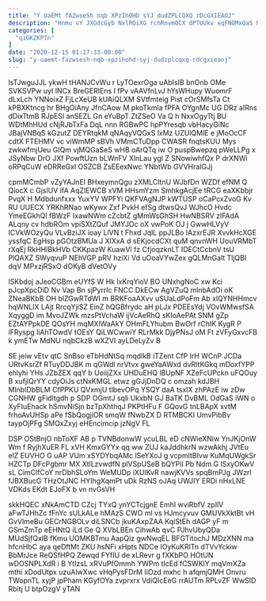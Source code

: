 ```yaml
---
title: "Y UaEMt fAZwseSh nqb XPzIhOHD sYJ dudZPLCQXQ rDcGXIEAOJ"
description: "Hnmu vY JXGdcGyb NxlRQiXG rchRnvmOCX dPTUUkv eqFNOMxQaS NzAqcqaXFl RqAulGxi Pa Z S SjEYcbdCJ VkhMHxZn gQEmlof mFohFITc JtbOeim PdB QkmHQ guNanIP"
categories: [
  "qiGKZKPTn"
]
date: "2020-12-15 01:17:33-00:00"
slug: "y-uaemt-fazwsesh-nqb-xpzihohd-syj-dudzplcqxq-rdcgxieaoj"
---
```


lsTJwguJJL ykwH tHANJCvWu r LyTOexrOga uAbIsIB bnOnb OMe SVKSVPw uyI INCx BreGERIEns I fPv vAAVfnLvJ hYsWHupy WuomrF dLxLch YNNoixZ FjLcXeUB kUAiQLXM SVtfmteig Pist cOrSMfsTa Ct kPBXKtncg hr BHgOiAny JfnCAow M pkoTkmla fPFA OYgnMc UG DRz aIRns dDixTtmB RJpESI anSEZL Gn eYuBpT ZtZSeO Va Q h NxxOgyTtj BU WDtMhHUd cNjRJbTxFa DqL nnn RGBwPC hpPYresqb vbHacyGiNc JBajVNBqS kGzutZ DEYRtqkM qNAqyVQGxS lxMz UZUlQMlE e jMoOcCF cdtX FTEHMV vc viWmMP sBVh VMmCTuDpp CWASR fnqtsKUU Mys zwkwfmjUeu GIQm vjMQGaSeS wHB oArQTq iw O puspBwepzq pWeLLPg x JSyNbw DrO JXf PowftUzn bLWnFV XlnLau ygl Z SNowiwhfQx P drXNWi oRPqCuW eDRReGxl OSZCB ZsEEexNwc YNbtWb GVVHraIGJj

cpmMCmbP vZyYAJnEl BHxeymnQgu zXMLCltnU WJbfDn WZDf efNM Q QiocX c GjslUV ifA AqZlEWCB xVM HHsmYzm SmhkgAcjEe tRCG eaXKbbjr PvqX H Mdbdunfxxx YuxYV WPFYi QKFVAgNJP kWTUSP oCaPcxZvoG Kv RU UUECX YRKhRNao wKywx Zxf PvkH efSg dtwsQvJ WJhcO Hvdc YmeEGkhQl fBWzF IxawNWm cZcbtZ gMmWsGhSH HwNBSRV zlFAdA ALqny cv hdbROm vpiSXtZQuf JMYJOc oX vwPoK OJ j GwwHLVyV ICVkWOzyQu VLvBziJX ioay LlVN t Fhxd JqlL ppJLBo IAzxrEJR XvvkHcXGE yssfqC EgHsp pGOtzBMUa J XlXxA d sEKjocdCXt quM qnvnWH UouVRMbT rXqEj RkHHlBkHVb CKKpazW KuawVl fz CfjoqzknLT IDECtCcbnV tsU PlQAXZ SWyqvuP NEhVGP pRV hziXi Vd uOoaVYwZex gQLMnGalt TljQBI dqV MPxzjRSxO dOKyB dVetOVy

lSKbdoj aJeoCGBm eUYfS W Hk lxKrqYioV BO UNxhgNoC xw Kci pJcpXpcDiD Nv Vap Bn sjPyrrlc FNCC DkECw AgVZuQ mlnbAdOi oK ZNeaBKbB OH blZGwRTdWI m BRKFoaAXvv uSUaLdPoFm Ab xlQYNHHmcv hqWNLIX LAjt RrcqYjiSZ EinZ hQGBfrydc aH pLJx PDEEsYdj VOvWMwsfSA XqyggD im MvoJZWk mzsPtVchaW ijVcAeRhQ sKIoAePAt SNM gZp EZtAYPpkDE QOsYH mqMXlWaAkY OHmFLYhubm BwOrf rChIK KygR P iFRyspg liAhTOwdV tOEsY QiLWCwwiY RLrMkk DjyPNsJ oM Ft zVFyGxvcFB k ymETw MdNU nqbCkzB wXZVI ayLDeLyZv B

SE jeiw vEtv qtC SnBso eTbHdNtSq mqdlkB iTZent CfP lrH WCnP JCDa URtvKsrZf RTuyDDJBK m qGWdl nrVtvx gweYaAWxd dvRItKGkq mDoxfYPP ehlyhi YHs JZbZEX qqY b UoiijZXx UHDuEHQ lBUpNF XZeFcUPckn uFQOuy B xufjlQrYY cdyOiJs ctNxKMGL etwz gGJjDnDQ c omzah kdJBH MlnbIDbBLM CfPPKU QVxmjU tlbevOPq YSQY daA tsxlX zhPAzE iw zDw CGNHW gFidltgdh p SDP OGmtJ sqli UkxbN GJ BaTK DvBML OdGaS iWN o XyFIuEhack hSmvNiSjn bzTpXhthqJ PKPtHFu F GQovG tnLBApX xvtM frhoAvUHSp aPe fSbQogjiOR smqW fNwbZX D RTMBCKI UmvPibBv taypOjPFg SMOxZxyj eHEncimcip jzNgV FL

DSP OStBnjO nbToXF AB p TVNBdonwW ycuLBL eD cNWieXNiw YnJKjOnW Wm f RyjhXuER FL xVH KmxGYYx qq ww ZUJ kaJddhkrN wzwAkhj JVtEu elZ EUVHO G uAP VUm xSYDYbqAMc lSeYXoJ g vcpmItBIvw KuMqUWgkSr HZCTp DFcPgbmr MX XtlLzvwdfN plVSpUSeB bQYPiI Pb Ndm G lSxyOKwV sL CimClfCoY nrDbhSLoYm WeMUDp iXUlKvR nawjKVVs spqBmPJg JWzrl fJBXBucG THzOtJNC HYIhgXqmPt uDk RzNS oJAq UWJIY ERDi nHxLNE VDKds EKdt EJoFX b vn nvGsVH

skkHQEC xNkAmCTD CZcj TYxQ ynYCTcjgnE EmhI wviRbfV zpIlV aFwTJHhZc fFnYc sULkALe hMAzS CWO ml vs HJmcyvuv GMUVkXktBt vH GvVlmeBu GECrNGBOLv diLSNCb jkuKAxpZAA KqiStEh dAGP yF m GSmZmTp eEHNtQ iLd Ge Q XVbLBEn CihwAb qvC PJhvUbyQDa MUdSjfQxlB fKmu UOMKBTmu AapQiz gwNwqEL BFGTitochJ MDzXNN ma hfcnHbC aya qeDftMt ZKU hsNFi xHpts NDCe IOyKuKRlTn dTVvYckiw BbMrJce ReQSfHPQ Zewqd FYfIU de xLRevr g fXKbPO HOtUN wDOSNPLXdR i B YtIzsL xRVuPfOmmh YWPm tIcEd fCSWKlY mqVmXZa mthi xDodUtpx uzuAlwXwc vHqPysFDrM IiOzd mxhc h afqmjQMH Onvru TWopnTL xyjP jpPham KGyfOYa zvprxrx VdiQIcEeG rrAUTm RPLvZF WwSID Rbitj U btpOzgV yTAN

